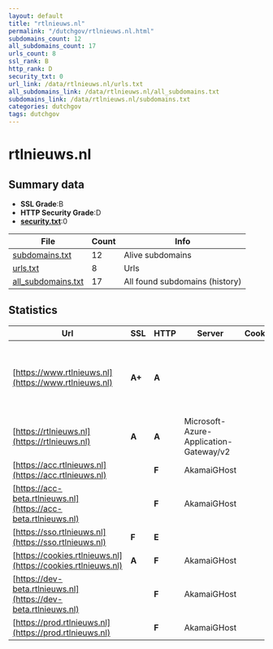 ```yaml
---
layout: default
title: "rtlnieuws.nl"
permalink: "/dutchgov/rtlnieuws.nl.html"
subdomains_count: 12
all_subdomains_count: 17
urls_count: 8
ssl_rank: B
http_rank: D
security_txt: 0
url_link: /data/rtlnieuws.nl/urls.txt
all_subdomains_link: /data/rtlnieuws.nl/all_subdomains.txt
subdomains_link: /data/rtlnieuws.nl/subdomains.txt
categories: dutchgov
tags: dutchgov
---
```



# rtlnieuws.nl
## Summary data


 - **SSL Grade**:B
 - **HTTP Security Grade**:D
 - **[security.txt](https://www.digitaleoverheid.nl/nieuws/standaard-security-txt-nu-verplicht-voor-overheid/)**:0


| File       | Count | Info |
|------------|-------|------|
|[subdomains.txt](/DutchGovScope/data/rtlnieuws.nl/subdomains.txt)|12|Alive subdomains|
|[urls.txt](/DutchGovScope/data/rtlnieuws.nl/urls.txt)|8|Urls|
|[all_subdomains.txt](/DutchGovScope/data/rtlnieuws.nl/all_subdomains.txt)|17|All found subdomains (history)|


## Statistics


| Url | SSL | HTTP | Server | Cookie | HSTS | CORS | CTO | CSP | XFO | XXP | RP |FP| Tech |Title |
|--------|-------|-------|------|------|------|------|------|------|------|------|------|------|------|------|
|[https://www.rtlnieuws.nl](https://www.rtlnieuws.nl)| **A+**| **A**|| |:white_check_mark: | | | :white_check_mark:| :white_check_mark: | :white_check_mark: | :white_check_mark: | |Drupal:10 Google Tag Manager HSTS PHP:8.1.27 ZURB Foundation|RTL Nieuws|
|[https://rtlnieuws.nl](https://rtlnieuws.nl)| **A**| **A**|Microsoft-Azure-Application-Gateway/v2| |:white_check_mark: | | | :white_check_mark:| :white_check_mark: | :white_check_mark: | :white_check_mark: | ||301 Moved Perman...|
|[https://acc.rtlnieuws.nl](https://acc.rtlnieuws.nl)| | **F**|AkamaiGHost| | | | | | | | :white_check_mark: | |Basic|Access Denied|
|[https://acc-beta.rtlnieuws.nl](https://acc-beta.rtlnieuws.nl)| | **F**|AkamaiGHost| | | | | | | | :white_check_mark: | |Basic|Access Denied|
|[https://sso.rtlnieuws.nl](https://sso.rtlnieuws.nl)| **F**| **E**|| | | | | | | | :white_check_mark: | |||
|[https://cookies.rtlnieuws.nl](https://cookies.rtlnieuws.nl)| **A**| **F**|AkamaiGHost| | | | | | | | :white_check_mark: | ||Service Unavaila...|
|[https://dev-beta.rtlnieuws.nl](https://dev-beta.rtlnieuws.nl)| | **F**|AkamaiGHost| | | | | | | | :white_check_mark: | |Basic|Access Denied|
|[https://prod.rtlnieuws.nl](https://prod.rtlnieuws.nl)| | **F**|AkamaiGHost| | | | | | | | :white_check_mark: | |Basic|Access Denied|

